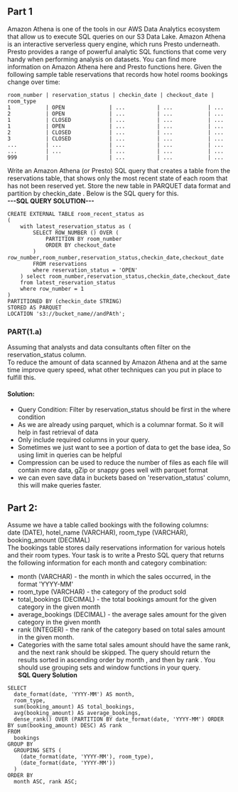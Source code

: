 ## **Part 1** <br>
Amazon Athena is one of the tools in our AWS Data Analytics ecosystem that allow us to execute
SQL queries on our S3 Data Lake. Amazon Athena is an interactive serverless query engine, which
runs Presto underneath. Presto provides a range of powerful analytic SQL functions that come very
handy when performing analysis on datasets. You can find more information on Amazon Athena
here and Presto functions here.
Given the following sample table reservations that records how hotel rooms bookings change over
time:<br>
```
room_number | reservation_status | checkin_date | checkout_date | room_type
1           | OPEN              | ...          | ...           | ...
2           | OPEN              | ...          | ...           | ...
1           | CLOSED            | ...          | ...           | ...
1           | OPEN              | ...          | ...           | ...
2           | CLOSED            | ...          | ...           | ...
3           | CLOSED            | ...          | ...           | ...
...         | ...               | ...          | ...           | ...
...         | ...               | ...          | ...           | ...
999         |                   | ...          | ...           | ...
```
Write an Amazon Athena (or Presto) SQL query that creates a table from the reservations table,
that shows only the most recent state of each room that has not been reserved yet. Store the new
table in PARQUET data format and partition by checkin_date . 
Below is the SQL query for this. <br>
**---SQL QUERY SOLUTION---** <br>
```
CREATE EXTERNAL TABLE room_recent_status as
(
    with latest_reservation_status as (
        SELECT ROW_NUMBER () OVER ( 
            PARTITION BY room_number
            ORDER BY checkout_date 
        ) row_number,room_number,reservation_status,checkin_date,checkout_date
        FROM reservations
        where reservation_status = 'OPEN'
    ) select room_number,reservation_status,checkin_date,checkout_date
    from latest_reservation_status 
    where row_number = 1
)
PARTITIONED BY (checkin_date STRING)
STORED AS PARQUET
LOCATION 's3://bucket_name//andPAth';
```
### PART(1.a)
Assuming that analysts and data consultants often filter on the reservation_status column.<br>
To reduce the amount of data scanned by Amazon Athena and at the same time improve query speed, what other techniques can you put
in place to fulfill this.<br>
#### Solution:
- Query Condition: Filter by reservation_status should be first in the where condition
- As we are already using parquet, which is a columnar format. So it will help in fast retrieval of data
- Only include required columns in your query.
- Sometimes we just want to see a portion of data to get the base idea, So using limit in queries can be helpful
- Compression can be used to reduce the number of files as each file will contain more data, gZip or snappy goes well with parquet format
- we can even save data in buckets based on 'reservation_status' column, this will make queries faster.


## **Part 2:**
Assume we have a table called bookings with the following columns:<br>
date (DATE),
hotel_name (VARCHAR),
room_type (VARCHAR),
booking_amount (DECIMAL)<br>
The bookings table stores daily reservations information for various hotels and their room types.
Your task is to write a Presto SQL query that returns the following information for each month and
category combination: <br>
- month (VARCHAR) - the month in which the sales occurred, in the format 'YYYY-MM'<br>
- room_type (VARCHAR) - the category of the product sold<br>
- total_bookings (DECIMAL) - the total bookings amount for the given category in the given
month<br>
- average_bookings (DECIMAL) - the average sales amount for the given category in the given
month<br>
- rank (INTEGER) - the rank of the category based on total sales amount in the given month.<br>
- Categories with the same total sales amount should have the same rank, and the next rank
should be skipped.
The query should return the results sorted in ascending order by month , and then by rank .
You should use grouping sets and window functions in your query.
<br>**SQL Query Solution** <br>
```
SELECT
  date_format(date, 'YYYY-MM') AS month,
  room_type,
  sum(booking_amount) AS total_bookings,
  avg(booking_amount) AS average_bookings,
  dense_rank() OVER (PARTITION BY date_format(date, 'YYYY-MM') ORDER BY sum(booking_amount) DESC) AS rank
FROM
  bookings 
GROUP BY
  GROUPING SETS (
    (date_format(date, 'YYYY-MM'), room_type),
    (date_format(date, 'YYYY-MM'))
  )
ORDER BY
  month ASC, rank ASC;
```
